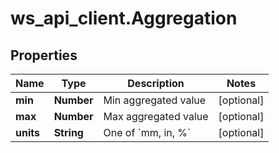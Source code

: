 # ws_api_client.Aggregation

## Properties
Name | Type | Description | Notes
------------ | ------------- | ------------- | -------------
**min** | **Number** | Min aggregated value | [optional] 
**max** | **Number** | Max aggregated value | [optional] 
**units** | **String** | One of &#x60;mm, in, %&#x60; | [optional] 


